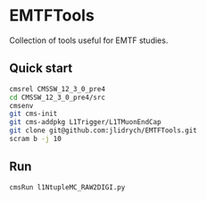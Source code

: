 # EMTFTools

Collection of tools useful for EMTF studies.

## Quick start
```bash
cmsrel CMSSW_12_3_0_pre4
cd CMSSW_12_3_0_pre4/src
cmsenv
git cms-init
git cms-addpkg L1Trigger/L1TMuonEndCap
git clone git@github.com:jlidrych/EMTFTools.git
scram b -j 10
```

## Run
```bash
cmsRun l1NtupleMC_RAW2DIGI.py
```
